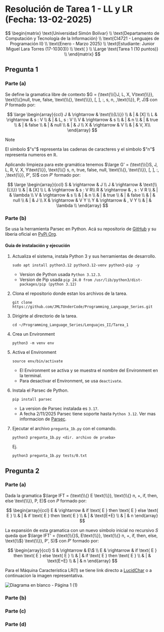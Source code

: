 # Resolución de Tarea 1 - LL y LR (Fecha: 13-02-2025)

$$
\begin{matrix}
\text{Universidad Simón Bolívar} \\
\text{Departamento de Computación y Tecnología de la Información} \\
\text{CI4721 - Lenguajes de Programación II} \\
\text{Enero - Marzo 2025} \\
\text{Estudiante: Junior Miguel Lara Torres (17-10303)} \\
\text{ } \\
\Large \text{Tarea 1 (10 puntos)} \\
\end{matrix}
$$

## Pregunta 1

### Parte (a)
Se define la gramatica libre de contexto $G = (\text{\\{}J, L, X, V\text{\\}}, \text{\\{}null, true, false, \text{\\{}, \text{\\}}, [, ], :, s, n, ,\text{\\}}, P, J)$ con $P$ formado por:

$$
\large \begin{array}{ccl}
J & \rightarrow & \text{\\{L\\}} \\
  &      |      & [X] \\
L & \rightarrow & s : V \\
  &      |      & L, s : V \\
V & \rightarrow & s \\
  &      |      & n \\
  &      |      & true \\
  &      |      & false \\
  &      |      & null \\
  &      |      & J \\
X & \rightarrow & V \\
  &      |      & V, X\\
\end{array}
$$

> [!NOTE]
> El símbolo $"s"$ representa las cadenas de caracteres y el simbolo $"n"$ representa numeros en $\mathbb{R}$.

Aplicando limpieza para este gramática tenemos $\large G' = (\text{\\{}S, J, L, R, V, X, Y\text{\\}}, \text{\\{} s, n, true, false, null, \text{\\{}, \text{\\}}, [, ], :, ,\text{\\}}, P', S)$ con $P'$ formado por:

$$
\large \begin{array}{ccl}
S & \rightarrow & J \\
J & \rightarrow & \text{\\{L\\}} \\
  &      |      & [X] \\
L & \rightarrow & s : V R\\
R & \rightarrow & , s : V R \\
  &      |      & \lambda \\
V & \rightarrow & s \\
  &      |      & n \\
  &      |      & true \\
  &      |      & false \\
  &      |      & null \\
  &      |      & J \\
X & \rightarrow & V Y \\
Y & \rightarrow & , V Y \\
  &      |      & \lambda \\
\end{array}
$$

### Parte (b)
Se usa la herramienta Parsec en Python. Acá su repositorio de [GitHub](https://github.com/sighingnow/parsec.py) y su liberia oficial en [PyPi Org](https://pypi.org/project/parsec/).

#### Guia de instalación y ejecución

1. Actualiza el sistema, instala Python 3 y sus herramientas de desarrollo.
	```
	sudo apt install python3.12 python3.12-venv python3-pip -y
	```
	* Version de Python usada `Python 3.12.3`.
	* Version de Pip usada `pip 24.0 from /usr/lib/python3/dist-packages/pip (python 3.12)`

2. Clona el repositorio donde estan los archivos de la tarea.
	```
	git clone https://github.com/JMLTUnderCode/Programming_Language_Series.git
	```

3. Dirigirte al directorio de la tarea.
	```
	cd ~/Programming_Language_Series/Lenguajes_II/Tarea_1
	```

4. Crea un Environment
	```
	python3 -m venv env
	```

5. Activa el Environment
	```
	source env/bin/activate
	```
	* El Environment se activa y se muestra el nombre del Environment en la terminal.
	* Para desactivar el Environment, se usa `deactivate`.

6. Instala el Parsec de Python.
	```
	pip install parsec
	```
	* La version de Parsec instalada es `3.17`.
	* A fecha 2/11/2025 Parsec tiene soporte hasta `Python 3.12`. Ver mas informacion de [Parsec](https://pypi.org/project/parsec/#history).
7. Ejecutar el archivo `pregunta_1b.py` con el comando.
	```
	python3 pregunta_1b.py <dir. archivo de prueba>
	```
	Ej.
	```
	python3 pregunta_1b.py tests/0.txt
	```

## Pregunta 2

### Parte (a)

Dada la gramatica $\large IFT = (\text{\\{} E \text{\\}}, \text{\\{} n, +, if, then, else \text{\\}}, P, E)$ con $P$ formado por:

$$
\begin{array}{ccl}
E & \rightarrow & if \text{ E } then \text{ E } else \text{ E } \\
  &  |  & if \text{ E } then \text{ E } \\
  &  |  & \text{E+E} \\
  &  |  & n
\end{array}
$$

La expansión de esta gramatica con un nuevo símbolo inicial no recursivo $S$ queda que $\large IFT' = (\text{\\{}S, E\text{\\}}, \text{\\{} n, +, if, then, else, \text{\\$} \text{\\}}, P', S)$ con $P'$ formado por:

$$
\begin{array}{ccl}
S & \rightarrow & E\$ \\
E & \rightarrow & if \text{ E } then \text{ E } else \text{ E } \\
  &  |  & if \text{ E } then \text{ E } \\
  &  |  & \text{E+E} \\
  &  |  & n
\end{array}
$$

Para el Máquina Característica LR(1) se tiene link directo a [LucidChar](#) o a continuacion la imagen representativa.

![Diagrama en blanco - Página 1 (1)](https://github.com/user-attachments/assets/45314af4-9346-4c21-9be4-84e8abf337ff)


### Parte (b)

### Parte (c)

### Parte (d)
